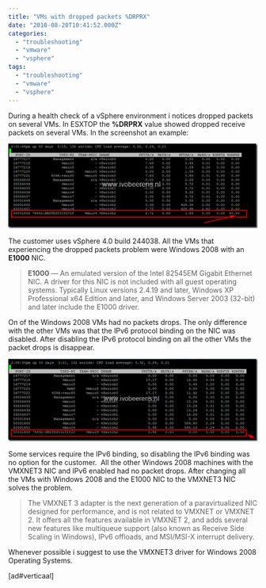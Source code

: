 ```yaml
---
title: "VMs with dropped packets %DRPRX"
date: "2010-08-20T10:41:52.000Z"
categories: 
  - "troubleshooting"
  - "vmware"
  - "vsphere"
tags: 
  - "troubleshooting"
  - "vmware"
  - "vsphere"
---
```


During a health check of a vSphere environment i notices dropped packets on several VMs. In ESXTOP the **%DRPRX** value showed dropped receive packets on several VMs. In the screenshot an example:

[![image](images/image_thumb.png "image")](https://www.ivobeerens.nl/wp-content/uploads/2010/08/image.png)

The customer uses vSphere 4.0 build 244038. All the VMs that experiencing the dropped packets problem were Windows 2008 with an  **E1000** NIC.

> **E1000** — An emulated version of the Intel 82545EM Gigabit Ethernet NIC. A driver for this NIC is not included with all guest operating systems. Typically Linux versions 2.4.19 and later, Windows XP Professional x64 Edition and later, and Windows Server 2003 (32-bit) and later include the E1000 driver.

On of the Windows 2008 VMs had no packets drops. The only difference with the other VMs was that the IPv6 protocol binding on the NIC was disabled. After disabling the IPv6 protocol binding on all the other VMs the packet drops is disappear.

[![image](images/image_thumb1.png "image")](https://www.ivobeerens.nl/wp-content/uploads/2010/08/image1.png)

Some services require the IPv6 binding, so disabling the IPv6 binding was no option for the customer.  All the other Windows 2008 machines with the VMXNET3 NIC and IPv6 enabled had no packet drops. After changing all the VMs with Windows 2008 and the E1000 NIC to the VMXNET3 NIC solves the problem.

> The VMXNET 3 adapter is the next generation of a paravirtualized NIC designed for performance, and is not related to VMXNET or VMXNET 2. It offers all the features available in VMXNET 2, and adds several new features like multiqueue support (also known as Receive Side Scaling in Windows), IPv6 offloads, and MSI/MSI-X interrupt delivery.

Whenever possible i suggest to use the VMXNET3 driver for Windows 2008 Operating Systems.

\[ad#verticaal\]
